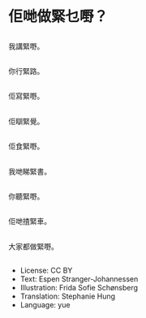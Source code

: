 # 佢哋做緊乜嘢？

##
我講緊嘢。

##
你行緊路。

##
佢寫緊嘢。

##
佢瞓緊覺。

##
佢食緊嘢。

##
我哋睇緊書。

##
你聽緊嘢。

##
佢哋揸緊車。

##
大家都做緊嘢。

##
* License: CC BY
* Text: Espen Stranger-Johannessen
* Illustration: Frida Sofie Schønsberg
* Translation: Stephanie Hung
* Language: yue
